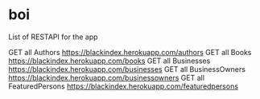 # boi

List of RESTAPI for the app

GET all Authors https://blackindex.herokuapp.com/authors
GET all Books https://blackindex.herokuapp.com/books
GET all Businesses https://blackindex.herokuapp.com/businesses
GET all BusinessOwners https://blackindex.herokuapp.com/businessowners
GET all FeaturedPersons https://blackindex.herokuapp.com/featuredpersons
